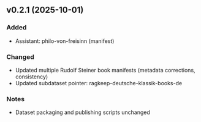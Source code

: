 ## v0.2.1 (2025-10-01)

### Added
- Assistant: philo-von-freisinn (manifest)

### Changed
- Updated multiple Rudolf Steiner book manifests (metadata corrections, consistency)
- Updated subdataset pointer: ragkeep-deutsche-klassik-books-de

### Notes
- Dataset packaging and publishing scripts unchanged
